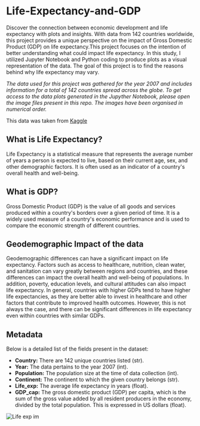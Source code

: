 
# **Life-Expectancy-and-GDP**
Discover the connection between economic development and life expectancy with  plots and insights. With data from 142 countries worldwide, this project provides a unique perspective on the impact of Gross Domestic Product (GDP) on life expectancy.This project focuses on the intention of better understanding what could impact life expectancy. In this study, I utilized Jupyter Notebook and Python coding to produce plots as a visual representation of the data. The goal of this project is to find the reasons behind why life expectancy may vary.

*The data used for this project was gathered for the year 2007 and includes information for a total of 142 countries spread across the globe. To get access to the data plots generated in the Jupyther Notebook, please open the image files present in this repo. The images have been organised in numerical order.*

This data was taken from [Kaggle](https://www.kaggle.com/datasets/tklimonova/gapminder-datacamp-2007)

## What is Life Expectancy?
Life Expectancy is a statistical measure that represents the average number of years a person is expected to live, based on their current age, sex, and other demographic factors. It is often used as an indicator of a country's overall health and well-being.

## What is GDP?
Gross Domestic Product (GDP) is the value of all goods and services produced within a country's borders over a given period of time. It is a widely used measure of a country's economic performance and is used to compare the economic strength of different countries.

## Geodemographic Impact of the data
Geodemographic differences can have a significant impact on life expectancy. Factors such as access to healthcare, nutrition, clean water, and sanitation can vary greatly between regions and countries, and these differences can impact the overall health and well-being of populations. In addition, poverty, education levels, and cultural attitudes can also impact life expectancy. In general, countries with higher GDPs tend to have higher life expectancies, as they are better able to invest in healthcare and other factors that contribute to improved health outcomes. However, this is not always the case, and there can be significant differences in life expectancy even within countries with similar GDPs.

## Metadata
Below is a detailed list of the fields present in the dataset:
- **Country:** There are 142 unique countries listed (str).
- **Year:** The data pertains to the year 2007 (int).
- **Population:** The population size at the time of data collection (int).
- **Continent:** The continent to which the given country belongs (str).
- **Life_exp:** The average life expectancy in years (float).
- **GDP_cap:** The gross domestic product (GDP) per capita, which is the sum of the gross value added by all resident producers in the economy, divided by the total population. This is expressed in US dollars (float).


![Life exp im](https://user-images.githubusercontent.com/98535841/220430879-d58e5dfa-cbbb-40aa-9408-bc307059ddd6.png)
